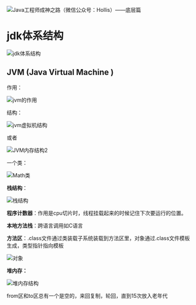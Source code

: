 ![Java工程师成神之路（微信公众号：Hollis）——底层篇](..\..\..\..\resources\image\Java工程师成神之路（微信公众号：Hollis）——底层篇.png)

# jdk体系结构

![jdk体系结构](..\..\..\..\resources\image\jdk体系结构.png)



## JVM (Java Virtual Machine )

作用：

![jvm的作用](..\..\..\..\resources\image\jvm的作用.png)



结构：

![jvm虚拟机结构](..\..\..\..\resources\image\jvm虚拟机结构.png)

或者

![JVM内存结构2](..\..\..\..\resources\image\JVM内存结构2.png)



一个类：

![Math类](..\..\..\..\resources\image\Math类.png)



**栈结构**：

![栈结构](..\..\..\..\resources\image\栈结构.png)

**程序计数器**：作用是cpu切片时，线程挂载起来的时候记住下次要运行的位置。

**本地方法栈**：跨语言调用如C语言

**方法区**：.class文件通过类装载子系统装载到方法区里，对象通过.class文件模板生成，类型指针指向模板

![对象](..\..\..\..\resources\image\对象.png)

**堆内存：**

![堆内存结构](..\..\..\..\resources\image\堆内存结构.png)

from区和to区总有一个是空的，来回复制，轮回，直到15次放入老年代